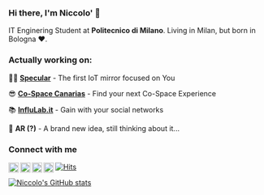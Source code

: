 ### Hi there, I'm Niccolo' 👋
IT Enginering Student at **Politecnico di Milano**. Living in Milan, but born in Bologna ❤️.

### Actually working on:
👨‍💻 [**Specular**](https://specular.eu) - The first IoT mirror focused on You

😎 [**Co-Space Canarias**](https://cospacecanarias.com) - Find your next Co-Space Experience

📚 [**InfluLab.it**](https://influlab.it) - Gain with your social networks

📸 **AR (?)** - A brand new idea, still thinking about it...

### Connect with me
[<img align="left" alt="Instagram" width="20px" src="https://img.icons8.com/fluent/48/000000/instagram-new.png"/>](https://instagram.com/_niccolo_s)
[<img align="left" alt="Twitter" width="20px" src="https://img.icons8.com/fluent/48/000000/twitter.png"/>](https://twitter.com/niccolosegato)
[<img align="left" alt="Stack Overflow" width="20px" src="https://img.icons8.com/color/48/000000/stackoverflow.png"/>](https://stackoverflow.com/users/9158084/niccol%c3%b2-segato)
[<img align="left" alt="e-mail" width="20px" src="https://img.icons8.com/fluent/48/000000/email.png"/>](mailto:nic@segato.net)


[![Hits](https://hits.seeyoufarm.com/api/count/incr/badge.svg?url=https%3A%2F%2Fgithub.com%2FNiccoloSegato&count_bg=%2379C83D&title_bg=%23555555&icon=&icon_color=%23E7E7E7&title=hits&edge_flat=false)](https://hits.seeyoufarm.com)


[![Niccolo's GitHub stats](https://github-readme-stats.vercel.app/api?username=NiccoloSegato)](https://github.com/anuraghazra/github-readme-stats)
